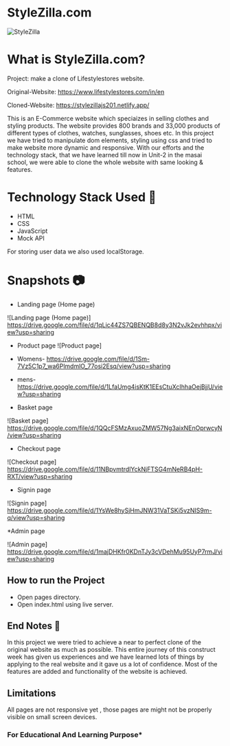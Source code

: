 # StyleZilla.com

![StyleZilla](https://user-images.githubusercontent.com/112753481/233224008-2a5b997a-9dee-4b86-9848-74a9741ccf0a.png)

# What is StyleZilla.com?

Project: make a clone of Lifestylestores website.

Original-Website: https://www.lifestylestores.com/in/en

Cloned-Website: https://stylezillajs201.netlify.app/

This is an E-Commerce website which speciaizes in selling clothes and styling products. The website provides 800 brands and 33,000 products of different types of clothes, watches, sunglasses, shoes etc.
In this project we have tried to manipulate dom elements, styling using css and tried to make website more dynamic and responsive. With our efforts and the technology stack, that we have learned till now in Unit-2 in the masai school, we were able to clone the whole website with same looking & features.

# Technology Stack Used :star2:

- HTML
- CSS
- JavaScript
- Mock API

For storing user data we also used localStorage.

# Snapshots :camera:

- Landing page (Home page)

![Landing page (Home page)] https://drive.google.com/file/d/1qLic44ZS7QBENQB8d8y3N2vJk2evhhpx/view?usp=sharing

- Product page
  ![Product page]

- Womens- https://drive.google.com/file/d/1Sm-7Vz5C1p7_wa6PlmdmlO_77osi2Esq/view?usp=sharing
- mens- https://drive.google.com/file/d/1LfaUmg4isKtK1EEsCtuXcIhhaOejBjjU/view?usp=sharing

- Basket page

![Basket page] https://drive.google.com/file/d/1QQcFSMzAxuoZMW57Ng3aixNEnOprwcyN/view?usp=sharing

- Checkout page

![Checkout page] https://drive.google.com/file/d/11NBpvmtrdlYckNjFTSG4mNeRB4pH-RXT/view?usp=sharing

- Signin page

![Signin page] https://drive.google.com/file/d/1YsWe8hySjHmJNW31VaTSKi5vzNIS9m-q/view?usp=sharing

\*Admin page

![Admin page] https://drive.google.com/file/d/1majDHKfr0KDnTJy3cVDehMu95UyP7rmJ/view?usp=sharing

## How to run the Project

- Open pages directory.
- Open index.html using live server.

## End Notes :bookmark_tabs:

In this project we were tried to achieve a near to perfect clone of the original website as much as possible. This entire journey of this construct week has given us experiences and we have learned lots of things by applying to the real website and it gave us a lot of confidence. Most of the features are added and functionality of the website is achieved.

## Limitations

All pages are not responsive yet , those pages are might not be properly visible on small screen devices.

### For Educational And Learning Purpose\*
